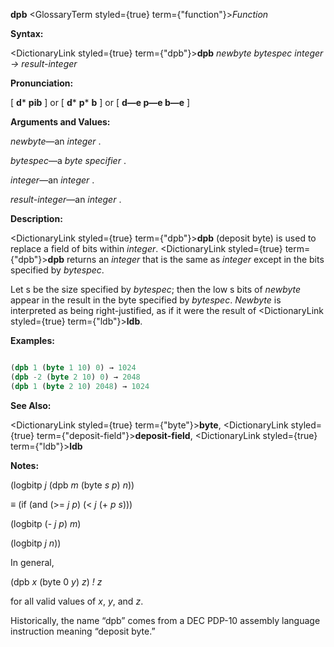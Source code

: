 **dpb** <GlossaryTerm styled={true} term={"function"}><i>Function</i></GlossaryTerm> 



**Syntax:** 



<DictionaryLink styled={true} term={"dpb"}><b>dpb</b></DictionaryLink> *newbyte bytespec integer → result-integer* 



**Pronunciation:** 



[ **d***  **pib** ] or [ **d***  **p*** **b** ] or [ **d—e p—e b—e** ] 



**Arguments and Values:** 



*newbyte*—an *integer* . 



*bytespec*—a *byte specifier* . 



*integer*—an *integer* . 



*result-integer*—an *integer* . 



**Description:** 



<DictionaryLink styled={true} term={"dpb"}><b>dpb</b></DictionaryLink> (deposit byte) is used to replace a field of bits within *integer*. <DictionaryLink styled={true} term={"dpb"}><b>dpb</b></DictionaryLink> returns an *integer* that is the same as *integer* except in the bits specified by *bytespec*. 



Let s be the size specified by *bytespec*; then the low s bits of *newbyte* appear in the result in the byte specified by *bytespec*. *Newbyte* is interpreted as being right-justified, as if it were the result of <DictionaryLink styled={true} term={"ldb"}><b>ldb</b></DictionaryLink>. 



**Examples:**
```lisp

(dpb 1 (byte 1 10) 0) → 1024 
(dpb -2 (byte 2 10) 0) → 2048 
(dpb 1 (byte 2 10) 2048) → 1024 

```
**See Also:** 



<DictionaryLink styled={true} term={"byte"}><b>byte</b></DictionaryLink>, <DictionaryLink styled={true} term={"deposit-field"}><b>deposit-field</b></DictionaryLink>, <DictionaryLink styled={true} term={"ldb"}><b>ldb</b></DictionaryLink> 



**Notes:** 



(logbitp *j* (dpb *m* (byte *s p*) *n*)) 



*≡* (if (and (&gt;= *j p*) (&lt; *j* (+ *p s*))) 



(logbitp (- *j p*) *m*) 



(logbitp *j n*)) 



In general, 





 



 



(dpb *x* (byte 0 *y*) *z*) *! z* 



for all valid values of *x*, *y*, and *z*. 



Historically, the name “dpb” comes from a DEC PDP-10 assembly language instruction meaning “deposit byte.” 



